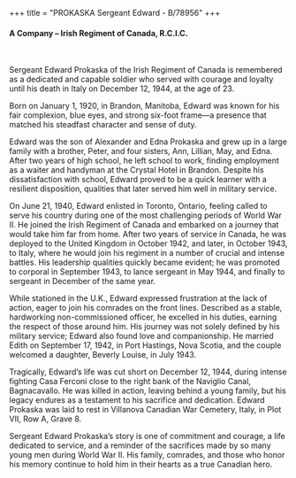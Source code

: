 +++
title = "PROKASKA Sergeant Edward - B/78956"
+++

#### A Company – Irish Regiment of Canada, R.C.I.C.
<br>


Sergeant Edward Prokaska of the Irish Regiment of Canada is remembered as a dedicated and capable soldier who served with courage and loyalty until his death in Italy on December 12, 1944, at the age of 23. 

Born on January 1, 1920, in Brandon, Manitoba, Edward was known for his fair complexion, blue eyes, and strong six-foot frame—a presence that matched his steadfast character and sense of duty.

Edward was the son of Alexander and Edna Prokaska and grew up in a large family with a brother, Peter, and four sisters, Ann, Lillian, May, and Edna. After two years of high school, he left school to work, finding employment as a waiter and handyman at the Crystal Hotel in Brandon. Despite his dissatisfaction with school, Edward proved to be a quick learner with a resilient disposition, qualities that later served him well in military service.

On June 21, 1940, Edward enlisted in Toronto, Ontario, feeling called to serve his country during one of the most challenging periods of World War II. 
He joined the Irish Regiment of Canada and embarked on a journey that would take him far from home. After two years of service in Canada, he was deployed to the United Kingdom in October 1942, and later, in October 1943, to Italy, where he would join his regiment in a number of crucial and intense battles. His leadership qualities quickly became evident; he was promoted to corporal in September 1943, to lance sergeant in May 1944, and finally to sergeant in December of the same year.

While stationed in the U.K., Edward expressed frustration at the lack of action, eager to join his comrades on the front lines. Described as a stable, hardworking non-commissioned officer, he excelled in his duties, earning the respect of those around him. His journey was not solely defined by his military service; Edward also found love and companionship. 
He married Edith on September 17, 1942, in Port Hastings, Nova Scotia, and the couple welcomed a daughter, Beverly Louise, in July 1943.

Tragically, Edward’s life was cut short on December 12, 1944, during intense fighting Casa Ferconi close to the right bank of the Naviglio Canal, Bagnacavallo. 
He was killed in action, leaving behind a young family, but his legacy endures as a testament to his sacrifice and dedication. Edward Prokaska was laid to rest in Villanova Canadian War Cemetery, Italy, in Plot VII, Row A, Grave 8.

Sergeant Edward Prokaska’s story is one of commitment and courage, a life dedicated to service, and a reminder of the sacrifices made by so many young men during World War II. His family, comrades, and those who honor his memory continue to hold him in their hearts as a true Canadian hero.
